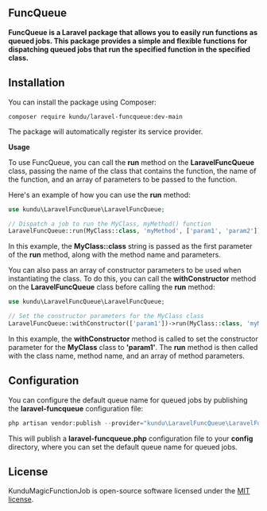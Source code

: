 ## **FuncQueue**

**FuncQueue is a Laravel package that allows you to easily run functions as queued jobs. This package provides a simple and flexible functions for dispatching queued jobs that run the specified function in the specified class.**

## **Installation**

You can install the package using Composer:

```plaintext
composer require kundu/laravel-funcqueue:dev-main
```

The package will automatically register its service provider.

  
**Usage**

To use FuncQueue, you can call the **run** method on the **LaravelFuncQueue** class, passing the name of the class that contains the function, the name of the function, and an array of parameters to be passed to the function.

Here's an example of how you can use the **run** method:

```php
use kundu\LaravelFuncQueue\LaravelFuncQueue;

// Dispatch a job to run the MyClass, myMethod() function
LaravelFuncQueue::run(MyClass::class, 'myMethod', ['param1', 'param2']);
```

In this example, the **MyClass::class** string is passed as the first parameter of the **run** method, along with the method name and parameters.

You can also pass an array of constructor parameters to be used when instantiating the class. To do this, you can call the **withConstructor** method on the **LaravelFuncQueue** class before calling the **run** method:

```php
use kundu\LaravelFuncQueue\LaravelFuncQueue;

// Set the constructor parameters for the MyClass class
LaravelFuncQueue::withConstructor(['param1'])->run(MyClass::class, 'myMethod', ['param2']);
```

In this example, the **withConstructor** method is called to set the constructor parameter for the **MyClass** class to **'param1'**. The **run** method is then called with the class name, method name, and an array of method parameters.

## **Configuration**

You can configure the default queue name for queued jobs by publishing the **laravel-funcqueue** configuration file:

```php
php artisan vendor:publish --provider="kundu\LaravelFuncQueue\LaravelFuncQueueServiceProvider" --tag="config"
```

This will publish a **laravel-funcqueue.php** configuration file to your **config** directory, where you can set the default queue name for queued jobs.

## **License**

KunduMagicFunctionJob is open-source software licensed under the [MIT license](https://opensource.org/licenses/MIT).
